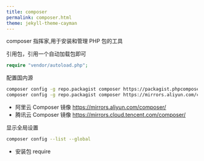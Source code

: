 ```yaml
---
title: composer
permalink: composer.html
theme: jekyll-theme-cayman
---
```


composer 指挥家,用于安装和管理 PHP 包的工具

引用包，引用一个自动加载包即可
```php
require "vendor/autoload.php";
```

配置国内源

``` sh
composer config -g repo.packagist composer https://packagist.phpcomposer.com
composer config -g repo.packagist composer https://mirrors.aliyun.com/composer/
```
- 阿里云 Composer 镜像 https://mirrors.aliyun.com/composer/
- 腾讯云 Composer 镜像 https://mirrors.cloud.tencent.com/composer/

显示全局设置
```sh
composer config --list --global
```

- 安装包 require